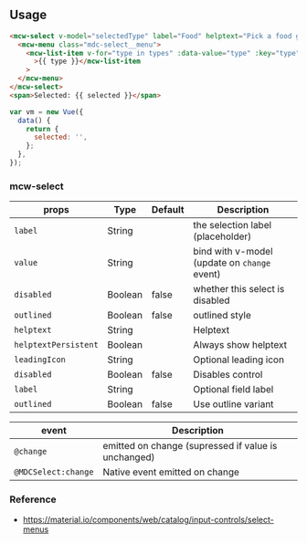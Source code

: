 ## Usage

```html
<mcw-select v-model="selectedType" label="Food" helptext="Pick a food group">
  <mcw-menu class="mdc-select__menu">
    <mcw-list-item v-for="type in types" :data-value="type" :key="type"
      >{{ type }}</mcw-list-item
    >
  </mcw-menu>
</mcw-select>
<span>Selected: {{ selected }}</span>
```

```javascript
var vm = new Vue({
  data() {
    return {
      selected: '',
    };
  },
});
```

### mcw-select

| props                | Type    | Default | Description                                  |
| -------------------- | ------- | ------- | -------------------------------------------- |
| `label`              | String  |         | the selection label (placeholder)            |
| `value`              | String  |         | bind with v-model (update on `change` event) |
| `disabled`           | Boolean | false   | whether this select is disabled              |
| `outlined`           | Boolean | false   | outlined style                               |
| `helptext`           | String  |         | Helptext                                     |
| `helptextPersistent` | Boolean |         | Always show helptext                         |
| `leadingIcon`        | String  |         | Optional leading icon                        |
| `disabled`           | Boolean | false   | Disables control                             |
| `label`              | String  |         | Optional field label                         |
| `outlined`           | Boolean | false   | Use outline variant                          |

| event               | Description                                         |
| ------------------- | --------------------------------------------------- |
| `@change`           | emitted on change (supressed if value is unchanged) |
| `@MDCSelect:change` | Native event emitted on change                      |

### Reference

- <https://material.io/components/web/catalog/input-controls/select-menus>
